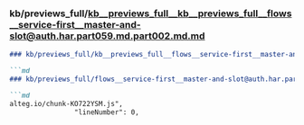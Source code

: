 ### kb/previews_full/kb__previews_full__kb__previews_full__flows__service-first__master-and-slot@auth.har.part059.md.part002.md.md

```md
### kb/previews_full/kb__previews_full__flows__service-first__master-and-slot@auth.har.part059.md.part002.md

```md
### kb/previews_full/flows__service-first__master-and-slot@auth.har.part059.md (part 002)

```md
alteg.io/chunk-KO722YSM.js",
                "lineNumber": 0,
       
```

```

```

```
